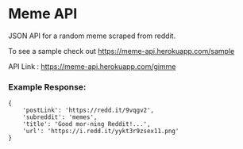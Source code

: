 # Meme API

JSON API for a random meme scraped from reddit.

To see a sample check out https://meme-api.herokuapp.com/sample

API Link : https://meme-api.herokuapp.com/gimme

### Example Response:

```
{
    'postLink': 'https://redd.it/9vqgv2',
    'subreddit': 'memes',
    'title': 'Good mor-ning Reddit!...',
    'url': 'https://i.redd.it/yykt3r9zsex11.png'
}
```



